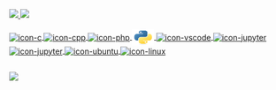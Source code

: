 
<div>
 
  <a href="https://github.com/sncleiton">
  <img height="180em" src="https://github-readme-stats.vercel.app/api?username=sncleiton&show_icons=true&theme=algolia&include_all_commits=true&count_private=true"/>
  <img height="180em" src="https://github-readme-stats.vercel.app/api/top-langs/?username=sncleiton&layout=compact&hide=Shell,Blade,Dockerfile,CSS&langs_count=5&theme=algolia&count_private=true"/>
</div>
<div style="display: inline_block"><br>
 
  <img align="center" alt="icon-c" height="30" width="40" src="https://cdn.jsdelivr.net/gh/devicons/devicon/icons/c/c-plain.svg">
  <img align="center" alt="icon-cpp" height="30" width="40" src="https://cdn.jsdelivr.net/gh/devicons/devicon/icons/cplusplus/cplusplus-plain.svg">
  <img align="center" alt="icon-php" height="30" width="40" src="https://cdn.jsdelivr.net/gh/devicons/devicon/icons/php/php-plain.svg">
  <img align="center" alt="icon-python" height="30" width="40" src="https://raw.githubusercontent.com/devicons/devicon/master/icons/python/python-original.svg">
  <img align="center" alt="icon-vscode" height="30" width="40" src="https://cdn.jsdelivr.net/gh/devicons/devicon/icons/vscode/vscode-original.svg">
  <img align="center" alt="icon-jupyter" height="30" width="40" src="https://cdn.jsdelivr.net/gh/devicons/devicon/icons/jupyter/jupyter-original-wordmark.svg">
  <img align="center" alt="icon-jupyter" height="30" width="40" src="https://cdn.jsdelivr.net/gh/devicons/devicon/icons/laravel/laravel-plain-wordmark.svg">
  <img align="center" alt="icon-ubuntu" height="30" width="40" src="https://cdn.jsdelivr.net/gh/devicons/devicon/icons/ubuntu/ubuntu-plain.svg">
  <img align="center" alt="icon-linux" height="30" width="40" src="https://cdn.jsdelivr.net/gh/devicons/devicon/icons/linux/linux-original.svg">

</div>
  
##
 
<div> 
  <a href="https://www.linkedin.com/in/sncleiton/" target="_blank"><img src="https://img.shields.io/badge/-LinkedIn-%230077B5?style=for-the-badge&logo=linkedin&logoColor=white" target="_blank"></a>
</div>
